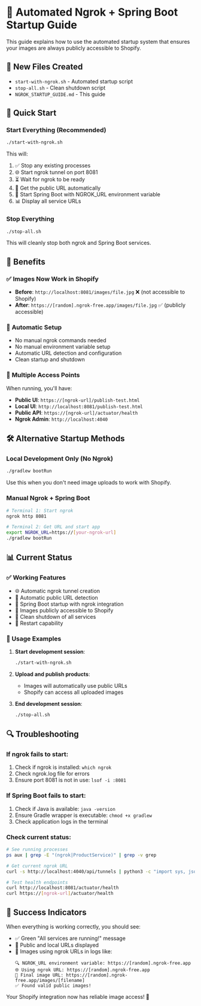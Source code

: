 # 🚀 Automated Ngrok + Spring Boot Startup Guide

This guide explains how to use the automated startup system that ensures your images are always publicly accessible to Shopify.

## 📁 New Files Created

- `start-with-ngrok.sh` - Automated startup script
- `stop-all.sh` - Clean shutdown script
- `NGROK_STARTUP_GUIDE.md` - This guide

## 🎯 Quick Start

### Start Everything (Recommended)
```bash
./start-with-ngrok.sh
```
This will:
1. ✅ Stop any existing processes
2. 🌐 Start ngrok tunnel on port 8081
3. ⏳ Wait for ngrok to be ready
4. 🔗 Get the public URL automatically
5. 🚀 Start Spring Boot with NGROK_URL environment variable
6. 📊 Display all service URLs

### Stop Everything
```bash
./stop-all.sh
```
This will cleanly stop both ngrok and Spring Boot services.

## 🌟 Benefits

### ✅ **Images Now Work in Shopify**
- **Before**: `http://localhost:8081/images/file.jpg` ❌ (not accessible to Shopify)
- **After**: `https://[random].ngrok-free.app/images/file.jpg` ✅ (publicly accessible)

### 🔄 **Automatic Setup**
- No manual ngrok commands needed
- No manual environment variable setup
- Automatic URL detection and configuration
- Clean startup and shutdown

### 📱 **Multiple Access Points**
When running, you'll have:
- **Public UI**: `https://[ngrok-url]/publish-test.html`
- **Local UI**: `http://localhost:8081/publish-test.html` 
- **Public API**: `https://[ngrok-url]/actuator/health`
- **Ngrok Admin**: `http://localhost:4040`

## 🛠 Alternative Startup Methods

### Local Development Only (No Ngrok)
```bash
./gradlew bootRun
```
Use this when you don't need image uploads to work with Shopify.

### Manual Ngrok + Spring Boot
```bash
# Terminal 1: Start ngrok
ngrok http 8081

# Terminal 2: Get URL and start app
export NGROK_URL=https://[your-ngrok-url]
./gradlew bootRun
```

## 📊 Current Status

### ✅ Working Features
- 🌐 Automatic ngrok tunnel creation
- 🔗 Automatic public URL detection
- 🚀 Spring Boot startup with ngrok integration
- 📸 Images publicly accessible to Shopify
- 🧹 Clean shutdown of all services
- 🔄 Restart capability

### 🎯 Usage Examples

1. **Start development session**:
   ```bash
   ./start-with-ngrok.sh
   ```

2. **Upload and publish products**: 
   - Images will automatically use public URLs
   - Shopify can access all uploaded images

3. **End development session**:
   ```bash
   ./stop-all.sh
   ```

## 🔍 Troubleshooting

### If ngrok fails to start:
1. Check if ngrok is installed: `which ngrok`
2. Check ngrok.log file for errors
3. Ensure port 8081 is not in use: `lsof -i :8081`

### If Spring Boot fails to start:
1. Check if Java is available: `java -version`
2. Ensure Gradle wrapper is executable: `chmod +x gradlew`
3. Check application logs in the terminal

### Check current status:
```bash
# See running processes
ps aux | grep -E "(ngrok|ProductService)" | grep -v grep

# Get current ngrok URL
curl -s http://localhost:4040/api/tunnels | python3 -c "import sys, json; data = json.load(sys.stdin); print(data['tunnels'][0]['public_url'] if data['tunnels'] else 'No tunnels')"

# Test health endpoints
curl http://localhost:8081/actuator/health
curl https://[ngrok-url]/actuator/health
```

## 🎉 Success Indicators

When everything is working correctly, you should see:
- ✅ Green "All services are running!" message
- 🔗 Public and local URLs displayed
- 📸 Images using ngrok URLs in logs like:
  ```
  🔍 NGROK_URL environment variable: https://[random].ngrok-free.app
  🌐 Using ngrok URL: https://[random].ngrok-free.app
  🔗 Final image URL: https://[random].ngrok-free.app/images/[filename]
  ✅ Found valid public images!
  ```

Your Shopify integration now has reliable image access! 🎊
